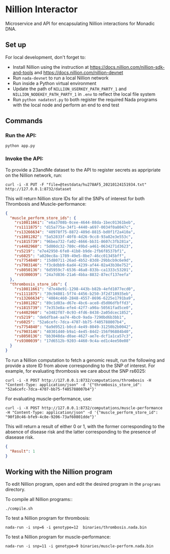 # Nillion Interactor

Microservice and API for encapsulating Nillion interactions for Monadic DNA.

## Set up

For local development, don't forget to: 
- Install Nillion using the instruction at https://docs.nillion.com/nillion-sdk-and-tools and https://docs.nillion.com/nillion-devnet
- Run `nada-devnet` to run a local Nillion network
- Run inside a Python virtual environment
- Update the path of `NILLION_USERKEY_PATH_PARTY_1` and `NILLION_NODEKEY_PATH_PARTY_1` in `.env` to reflect the local file system
- Run `python nadatest.py` to both register the required Nada programs with the local node and perform an end to end test

## Commands

### Run the API:

`python app.py`

### Invoke the API:

To provide a 23andMe dataset to the API to register secrets as appripriate on the Nillion network, run:

`curl -i -X PUT -F "file=@testdata/hu278AF5_20210124151934.txt" http://127.0.0.1:8732/dataset`

This will return Nillion store IDs for all the SNPs of interest for both Thrombosis and Muscle-performance:

```json
{
  "muscle_perform_store_ids": {
    "rs10811661": "e6a3708b-0cee-4644-88da-1bec01361beb",
    "rs1111875": "d15a775a-34f1-4440-a697-0034f0a8047c",
    "rs13266634": "40978f75-8872-489d-8815-bd0f1f2a410a",
    "rs1801282": "5a52833f-40f8-4d26-9cc8-93a82e3e553c",
    "rs1815739": "96bea732-fa02-4666-bb31-8607c3fb281a",
    "rs4402960": "5d00dc32-780c-49bd-a461-0634271d3623",
    "rs5219": "e7e42950-6fe0-41b8-b9de-2fb6f8537bf1",
    "rs6025": "a020ec8a-1789-49e5-8be7-46cc01345bff",
    "rs7754840": "15d80711-26ad-4b52-83d8-29bbcb9c6e9d",
    "rs7903146": "f3c8dbb9-6ad4-4239-af44-02a43b38e752",
    "rs8050136": "6d5959c7-6536-46a8-833b-ca1333c53201",
    "rs9300039": "24a7d836-21a6-4bba-8832-87ecf137eefa"
  },
  "thrombosis_store_ids": {
    "rs10811661": "d7e40e91-1298-443b-b82b-4efd1077ecd0",
    "rs1111875": "39c94081-5f74-4456-b250-3f2d718935eb",
    "rs13266634": "4084c460-2848-4557-8696-6225e1791ba9",
    "rs1801282": "89c1d03a-d67e-4bc6-ace8-d5d06dfbffd3",
    "rs1815739": "7e353e8a-efe4-42f7-a90a-50561fad5ce0",
    "rs4402960": "e3482f07-0c93-4fd6-8438-2a05dcec1852",
    "rs5219": "de6dfba4-aa74-4bc0-9ada-7290bd6b3bb1",
    "rs6025": "52a6cefc-7dca-4707-bb75-f405788007b4",
    "rs7754840": "6a9d9521-b0cd-4e49-8049-31250b2b0042",
    "rs7903146": "40301d40-b9a1-4e45-84d2-156f96884b40",
    "rs8050136": "bb3048da-d0ae-4627-ae7e-dcf1a1ca57c3",
    "rs9300039": "17d6512b-9203-4460-9c4a-ed1c4ee50e08"
  }
}

```

To run a Nillion computation to fetch a genomic result, run the following and provide a store ID from above corresponding to the SNP of interest. For example, for evaluating thrombosis we care about the SNP rs6025:

`curl -i -X POST http://127.0.0.1:8732/computations/thrombosis -H "Content-Type: application/json" -d '{"thrombosis_store_id": "52a6cefc-7dca-4707-bb75-f405788007b4"}'`

For evaluating muscle-performance, use:

`curl -i -X POST http://127.0.0.1:8732/computations/muscle-performance -H "Content-Type: application/json" -d '{"muscle_perform_store_id": "90f10c46-bfe9-4c8e-9206-73af60801dde"}'`


This will return a result of either 0 or 1, with the former corresponding to the absence of disease risk and the latter corresponding to the presence of diasease risk. 

```json
{
  "Result": 1
}
```

## Working with the Nillion program

To edit Nillion program, open and edit the desired program in the `programs` directory. 

To compile all Nillion programs::

`./compile.sh`

To test a Nillion program for thrombosis:

`nada-run -i snp=6 -i genotype=12  binaries/thrombosis.nada.bin`

To test a Nillion program for muscle-performance:

`nada-run -i snp=11 -i genotype=9 binaries/muscle-perform.nada.bin`

